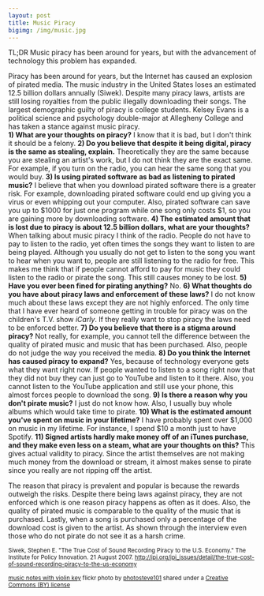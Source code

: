 ```yaml
---
layout: post
title: Music Piracy
bigimg: /img/music.jpg
---
```


TL;DR Music piracy has been around for years, but with the advancement of technology this problem has expanded.


Piracy has been around for years, but the Internet has caused an explosion of pirated media. The music industry in the United States loses an estimated 12.5 billion dollars annually (Siwek). Despite many piracy laws, artists are still losing royalties from the public illegally downloading their songs. The largest demographic guilty of piracy is college students.
Kelsey Evans is a political science and psychology double-major at Allegheny College and has taken a stance against music piracy.  
**1) What are your thoughts on piracy?**
I know that it is bad, but I don't think it should be a felony.
**2) Do you believe that despite it being digital, piracy is the same as stealing, explain.**
Theoretically they are the same because you are stealing an artist's work, but I do not think they are the exact same. For example, if you turn on the radio, you can hear the same song that you would buy.
**3) Is using pirated software as bad as listening to pirated music?**
I believe that when you download pirated software there is a greater risk. For example, downloading pirated software could end up giving you a virus or even whipping out your computer. Also, pirated software can save you up to $1000 for just one program while one song only costs $1, so you are gaining more by downloading software.
**4) The estimated amount that is lost due to piracy is about 12.5 billion dollars, what are your thoughts?**
When talking about music piracy I think of the radio. People do not have to pay to listen to the radio, yet often times the songs they want to listen to are being played. Although you usually do not get to listen to the song you want to hear when you want to, people are still listening to the radio for free. This makes me think that if people cannot afford to pay for music they could listen to the radio or pirate the song. This still causes money to be lost.
**5) Have you ever been fined for pirating anything?**
No.
**6) What thoughts do you have about piracy laws and enforcement of these laws?**
I do not know much about these laws except they are not highly enforced. The only time that I have ever heard of someone getting in trouble for piracy was on the children's T.V. show *iCarly*. If they really want to stop piracy the laws need to be enforced better.
**7) Do you believe that there is a stigma around piracy?**
Not really, for example, you cannot tell the difference between the quality of pirated music and music that has been purchased. Also, people do not judge the way you received the media.
**8) Do you think the Internet has caused piracy to expand?**
Yes, because of technology everyone gets what they want right now. If people wanted to listen to a song right now that they did not buy they can just go to YouTube and listen to it there. Also, you cannot listen to the YouTube application and still use your phone, this almost forces people to download the song.
**9) Is there a reason why you don't pirate music?**
I just do not know how. Also, I usually buy whole albums which would take time to pirate.
**10) What is the estimated amount you've spent on music in your lifetime?**
I have probably spent over $1,000 on music in my lifetime. For instance, I spend $10 a month just to have Spotify.
**11) Signed artists hardly make money off of an iTunes purchase, and they make even less on a steam, what are your thoughts on this?** This gives actual validity to piracy. Since the artist themselves are not making much money from the download or stream, it almost makes sense to pirate since you really are not ripping off the artist.

The reason that piracy is prevalent and popular is because the rewards outweigh the risks. Despite there being laws against piracy, they are not enforced which is one reason piracy happens as often as it does. Also, the quality of pirated music is comparable to the quality of the music that is purchased. Lastly, when a song is purchased only a percentage of the download cost is given to the artist. As shown through the interview even those who do not pirate do not see it as a harsh crime.

<small> Siwek, Stephen E. "The True Cost of Sound Recording Piracy to the U.S. Economy." The Institute for Policy Innovation. 21 August 2007.
http://ipi.org/ipi_issues/detail/the-true-cost-of-sound-recording-piracy-to-the-us-economy </small>


<small> <a title="music notes with violin key" href="https://flickr.com/photos/42931449@N07/5187487629">music notes with violin key</a> flickr photo by <a href="https://flickr.com/people/42931449@N07">photosteve101</a> shared under a <a href="https://creativecommons.org/licenses/by/2.0/">Creative Commons (BY) license</a> </small>
